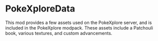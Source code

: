 # PokeXploreData
This mod provides a few assets used on the PokeXplore server, and is included in the PokeXplore modpack. These assets include a Patchouli book, various textures, and custom advancements.
